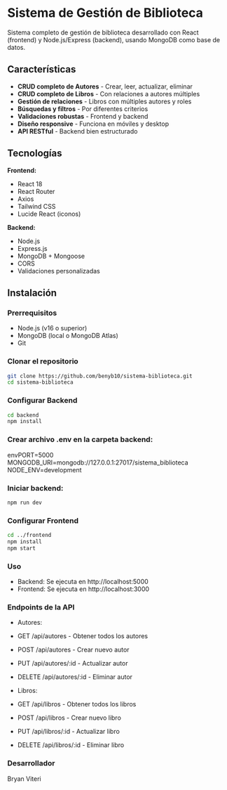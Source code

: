 # Sistema de Gestión de Biblioteca

Sistema completo de gestión de biblioteca desarrollado con React (frontend) y Node.js/Express (backend), usando MongoDB como base de datos.

## Características

-  **CRUD completo de Autores** - Crear, leer, actualizar, eliminar
-  **CRUD completo de Libros** - Con relaciones a autores múltiples
-  **Gestión de relaciones** - Libros con múltiples autores y roles
-  **Búsquedas y filtros** - Por diferentes criterios
-  **Validaciones robustas** - Frontend y backend
-  **Diseño responsive** - Funciona en móviles y desktop
-  **API RESTful** - Backend bien estructurado

##  Tecnologías

**Frontend:**
- React 18
- React Router
- Axios
- Tailwind CSS
- Lucide React (iconos)

**Backend:**
- Node.js
- Express.js
- MongoDB + Mongoose
- CORS
- Validaciones personalizadas

##  Instalación

### Prerrequisitos
- Node.js (v16 o superior)
- MongoDB (local o MongoDB Atlas)
- Git

### Clonar el repositorio
```bash
git clone https://github.com/benyb10/sistema-biblioteca.git
cd sistema-biblioteca 
```

### Configurar Backend
```bash
cd backend
npm install
```
### Crear archivo .env en la carpeta backend:
envPORT=5000
MONGODB_URI=mongodb://127.0.0.1:27017/sistema_biblioteca
NODE_ENV=development

### Iniciar backend:
```bash
npm run dev
```
### Configurar Frontend
```bash
cd ../frontend
npm install
npm start
```
### Uso

- Backend: Se ejecuta en http://localhost:5000
- Frontend: Se ejecuta en http://localhost:3000

### Endpoints de la API
- Autores:
- GET /api/autores - Obtener todos los autores
- POST /api/autores - Crear nuevo autor
- PUT /api/autores/:id - Actualizar autor
- DELETE /api/autores/:id - Eliminar autor

- Libros:
- GET /api/libros - Obtener todos los libros
- POST /api/libros - Crear nuevo libro
- PUT /api/libros/:id - Actualizar libro
- DELETE /api/libros/:id - Eliminar libro

### Desarrollador
Bryan Viteri
